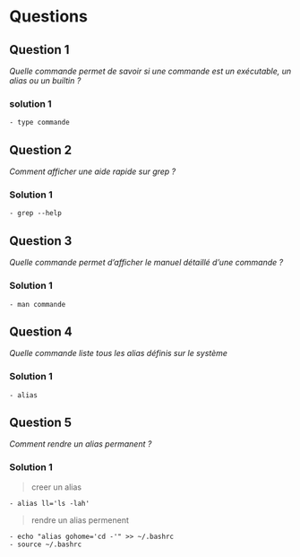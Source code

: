 # Questions

## Question 1
*Quelle commande permet de savoir si une commande est un exécutable, un alias ou un builtin ?*

### solution 1
```
- type commande
```

## Question 2
*Comment afficher une aide rapide sur grep ?*

### Solution 1
```
- grep --help
```

## Question 3
*Quelle commande permet d’afficher le manuel détaillé d’une commande ?*

### Solution 1
```
- man commande
```

## Question 4
*Quelle commande liste tous les alias définis sur le système*

### Solution 1
```
- alias
```

## Question 5
*Comment rendre un alias permanent ?*

### Solution 1
> creer un alias
```
- alias ll='ls -lah'
```

> rendre un alias permenent
```
- echo "alias gohome='cd -'" >> ~/.bashrc
- source ~/.bashrc
```



